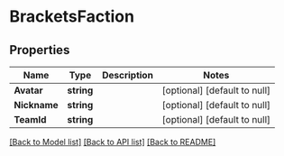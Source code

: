 # BracketsFaction

## Properties
Name | Type | Description | Notes
------------ | ------------- | ------------- | -------------
**Avatar** | **string** |  | [optional] [default to null]
**Nickname** | **string** |  | [optional] [default to null]
**TeamId** | **string** |  | [optional] [default to null]

[[Back to Model list]](../README.md#documentation-for-models) [[Back to API list]](../README.md#documentation-for-api-endpoints) [[Back to README]](../README.md)

